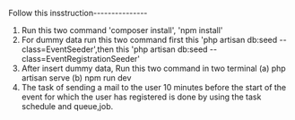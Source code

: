 Follow this insstruction---------------
1. Run this two command 'composer install', 'npm install'
2. For dummy data run this two command first this 'php artisan db:seed --class=EventSeeder',then this 'php artisan db:seed   --class=EventRegistrationSeeder'
3. After insert dummy data, Run this two command in two terminal (a) php artisan serve (b) npm run dev
4. The task of sending a mail to the user 10 minutes before the start of the event for which the user has registered is done by using the task schedule and queue,job.
